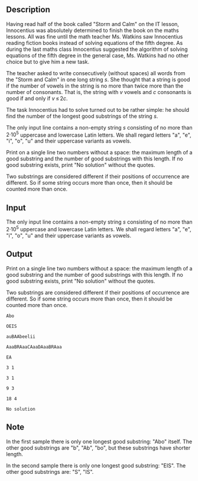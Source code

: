 ## Description

<div><p>Having read half of the book called "Storm and Calm" on the IT lesson, Innocentius was absolutely determined to finish the book on the maths lessons. All was fine until the math teacher Ms. Watkins saw Innocentius reading fiction books instead of solving equations of the fifth degree. As during the last maths class Innocentius suggested the algorithm of solving equations of the fifth degree in the general case, Ms. Watkins had no other choice but to give him a new task.</p><p>The teacher asked to write consecutively (without spaces) all words from the "Storm and Calm" in one long string <span class="tex-span"><i>s</i></span>. She thought that a string is good if the number of vowels in the string is no more than twice more than the number of consonants. That is, the string with <span class="tex-span"><i>v</i></span> vowels and <span class="tex-span"><i>c</i></span> consonants is good if and only if <span class="tex-span"><i>v</i> ≤ 2<i>c</i></span>.</p><p>The task Innocentius had to solve turned out to be rather simple: he should find the number of the longest good substrings of the string <span class="tex-span"><i>s</i></span>.</p></div><div class="input-specification"><p>The only input line contains a non-empty string <span class="tex-span"><i>s</i></span> consisting of no more than <span class="tex-span">2·10<sup class="upper-index">5</sup></span> uppercase and lowercase Latin letters. We shall regard letters "<span class="tex-font-style-tt">a</span>", "<span class="tex-font-style-tt">e</span>", "<span class="tex-font-style-tt">i</span>", "<span class="tex-font-style-tt">o</span>", "<span class="tex-font-style-tt">u</span>" and their uppercase variants as vowels.</p></div><div class="output-specification"><p>Print on a single line two numbers without a space: the maximum length of a good substring and the number of good substrings with this length. If no good substring exists, print "<span class="tex-font-style-tt">No solution</span>" without the quotes.</p><p>Two substrings are considered different if their positions of occurrence are different. So if some string occurs more than once, then it should be counted more than once.</p></div>

## Input

<p>The only input line contains a non-empty string <span class="tex-span"><i>s</i></span> consisting of no more than <span class="tex-span">2·10<sup class="upper-index">5</sup></span> uppercase and lowercase Latin letters. We shall regard letters "<span class="tex-font-style-tt">a</span>", "<span class="tex-font-style-tt">e</span>", "<span class="tex-font-style-tt">i</span>", "<span class="tex-font-style-tt">o</span>", "<span class="tex-font-style-tt">u</span>" and their uppercase variants as vowels.</p>

## Output

<p>Print on a single line two numbers without a space: the maximum length of a good substring and the number of good substrings with this length. If no good substring exists, print "<span class="tex-font-style-tt">No solution</span>" without the quotes.</p><p>Two substrings are considered different if their positions of occurrence are different. So if some string occurs more than once, then it should be counted more than once.</p>





```input1
Abo

```




```input2
OEIS

```




```input3
auBAAbeelii

```




```input4
AaaBRAaaCAaaDAaaBRAaa

```




```input5
EA

```




```output1
3 1

```




```output2
3 1

```




```output3
9 3

```




```output4
18 4

```




```output5
No solution

```



## Note

<p>In the first sample there is only one longest good substring: "<span class="tex-font-style-tt">Abo</span>" itself. The other good substrings are "<span class="tex-font-style-tt">b</span>", "<span class="tex-font-style-tt">Ab</span>", "<span class="tex-font-style-tt">bo</span>", but these substrings have shorter length.</p><p>In the second sample there is only one longest good substring: "<span class="tex-font-style-tt">EIS</span>". The other good substrings are: "<span class="tex-font-style-tt">S</span>", "<span class="tex-font-style-tt">IS</span>".</p>
